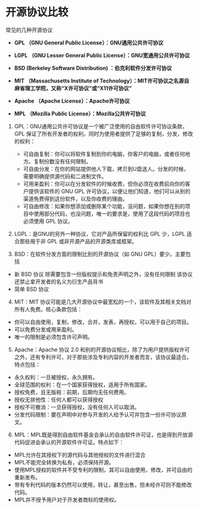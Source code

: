 # 开源协议比较

常见的几种开源协议

  - **GPL （GNU General Public License）：GNU通用公共许可协议**

  - **LGPL （GNU Lesser General Public License）：GNU宽通用公共许可协议**

  - **BSD (Berkeley Software Distribution) ：伯克利软件分发许可协议**

  - **MIT （Massachusetts Institute of Technology）：MIT许可协议之名源自麻省理工学院，又称“X许可协议”或“X11许可协议”**

  - **Apache （Apache License）：Apache许可协议**

  - **MPL （Mozilla Public License）：Mozilla公共许可协议**


1. GPL：GNU通用公共许可协议是一个被广泛使用的自由软件许可协议条款，GPL 保证了所有开发者的权利，同时为使用者提供了足够的复制，分发，修改的权利：
   - 可自由复制：你可以将软件复制到你的电脑，你客户的电脑，或者任何地方。复制份数没有任何限制。
   - 可自由分发：在你的网站提供他人下载，拷贝到U盘送人。分发的时候，需要明确提供源代码和二进制文件。
   - 可用来盈利：你可以在分发软件的时候收费，但你必须在收费前向你的客户提供该软件的 GNU GPL 许可协议，以便让他们知道，他们可以从别的渠道免费得到这份软件，以及你收费的理由。
   - 可自由修改：如果你想添加或删除某个功能，没问题，如果你想在别的项目中使用部分代码，也没问题，唯一的要求是，使用了这段代码的项目也必须使用 GPL 协议。
   
2. LGPL：是GNU的另外一种协议，它对产品所保留的权利比 GPL 少，LGPL 适合那些用于非 GPL 或非开源产品的开源类库或框架。

3. BSD：在软件分发方面的限制比别的开源协议（如 GNU GPL）要少。主要包括
  - 新 BSD 协议
      除需要包含一份版权提示和免责声明之外，没有任何限制
      该协议还禁止拿开发者的名义为衍生产品背书
  - 简单 BSD 协议

4. MIT：MIT 协议可能是几大开源协议中最宽松的一个，该软件及其相关文档对所有人免费。核心条款包括：
  - 你可以自由使用，复制，修改，合并，发表，再授权，可以用于自己的项目。
  - 可以免费分发或用来盈利。
  - 唯一的限制是必须包含许可声明。
  
5. Apache：Apache 协议 2.0 和别的开源协议相比，除了为用户提供版权许可之外，还有专利许可，对于那些涉及专利内容的开发者而言，该协议最适合。特点包括：
  - 永久权利：一旦被授权，永久拥有。
  - 全球范围的权利：在一个国家获得授权，适用于所有国家。
  - 授权免费，且无版税：前期，后期均无任何费用。
  - 授权无排他性：任何人都可以获得授权
  - 授权不可撤消：一旦获得授权，没有任何人可以取消。
  - 分发代码限制：要在声明中对参与开发的人给予认可并包含一份许可协议原文。
  
6. MPL：MPL既是得到自由软件基金会承认的自由软件许可证，也是得到开放源代码促进会承认的开源软件许可证。特点如下：
  - MPL允许在其授权下的源代码与其他授权的文件进行混合
  - MPL不能完全转换为私有，必须保持开源。
  - 使用MPL授权的软件并不受专利的限制，其可以自由使用，修改，并可自由的重新发布。
  - 带有专利代码的版本仍然可以使用，转让，甚至出售，但未经许可则不能修改代码。
  - MPL并不授予用户对于开发者商标的使用权。

  
